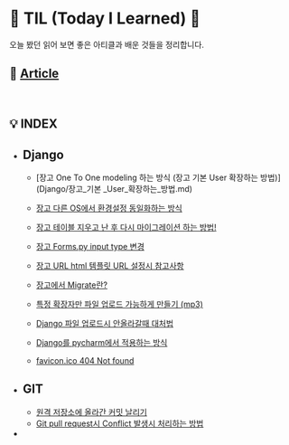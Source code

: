 # 👾 TIL (Today I Learned) 👀

오늘 봤던 읽어 보면 좋은 아티클과 배운 것들을 정리합니다.

## 📰 [Article](Article/Article.md)

&nbsp;

## 💡 INDEX

* ## Django

  * [장고 One To One modeling 하는 방식 (장고 기본 User 확장하는 방법)](Django/장고_기본 _User_확장하는_방법.md)

  * [장고 다른 OS에서 환경설정 동일화하는 방식](Django/장고_다른_OS에서_환경설정_동일화하는_방식.md)

  * [장고 테이블 지우고 난 후 다시 마이그레이션 하는 방법!](Django/장고_테이블_지우고_난_후_다시_마이그레이션_하는_방법!.md)

  * [장고 Forms.py input type 변경](Djagno/장고_Forms_py_input_type_변경.md)

  * [장고 URL html 템플릿 URL 설정시 참고사항](Django/장고_URL_html_템플릿_URL_설정시_참고사항.md)

  * [장고에서 Migrate란?](Django/장고에서_Migrate란.md)

  * [특정 확장자만 파일 업로드 가능하게 만들기 (mp3)](Django/특정_확장자만_파일_업로드_가능하게_만들기_(mp3).md)

  * [Django 파일 업로드시 안올라갈때 대처법](Django/Django_파일_업로드시_안올라갈때_대처법.md)

  * [Django를 pycharm에서 적용하는 방식](Django/Django를_pycharm에서_적용하는_방식.md)

  * [favicon.ico 404 Not found](Django/favicon.ico_404_Not_found.md)

    

* ## GIT

  * [원격 저장소에 올라간 커밋 날리기](Git/원격_저장소에_올라간_커밋_날리기.md)
  * [Git pull request시 Conflict 발생시 처리하는 방법](Git/Git_pull_request시_Conflict_발생시_처리하는_방법.md)

* 

